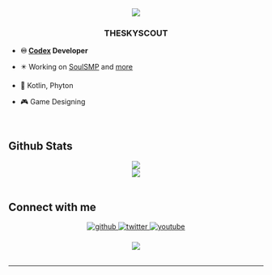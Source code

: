 <div align="center">
<img src="https://media.giphy.com/media/AQkDrvSJX1dOlU7oHR/giphy.gif" align="center" height="" width="" />
</div>  
  

### **<div align="center">THESKYSCOUT</div>**  
  

- **♾️ [Codex](nothing) Developer**  
  

- ✴️ Working on [SoulSMP](https://discord.com/invite/soul-smp-minecraft-850364001195261993) and [more]()
  

- 💜 Kotlin, Phyton  
  

- 🎮 Game Designing  
  

<br/>  


## Github Stats  
<div align="center"><img src="https://github-readme-stats.vercel.app/api?username=thescoutsky&show_icons=true&count_private=true&hide_border=true" align="center" /></div>  

<div align="center"><img src="https://github-readme-stats.vercel.app/api/top-langs/?username=thescoutsky&hide_border=true&layout=compact" align="center" /></div>  

<br/>  


## Connect with me  
<div align="center">
<a href="https://github.com/thescoutsky" target="_blank">
<img src=https://img.shields.io/badge/github-%2324292e.svg?&style=for-the-badge&logo=github&logoColor=white alt=github style="margin-bottom: 5px;" />
</a>
<a href="https://twitter.com/TheSKyScout" target="_blank">
<img src=https://img.shields.io/badge/twitter-%2300acee.svg?&style=for-the-badge&logo=twitter&logoColor=white alt=twitter style="margin-bottom: 5px;" />
</a>
<a href="https://www.youtube.com/user/https://www.youtube.com/channel/UC6R2wNQTDz20m7bJyjmr0vQ" target="_blank">
<img src=https://img.shields.io/badge/youtube-%23EE4831.svg?&style=for-the-badge&logo=youtube&logoColor=white alt=youtube style="margin-bottom: 5px;" />
</a>  
</div>  
  

<br/>  

<div align="center">
<img src="https://komarev.com/ghpvc/?username=thescoutsky&&style=flat-square" align="center" />
</div>  

<br />

----
